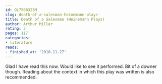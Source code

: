 ```yaml
---
id: OL7508325M
slug: death-of-a-salesman-heinemann-plays-
title: Death of a Salesman (Heinemann Plays)
author: Arthur Miller
rating: 3
pages: 117
categories:
- literature
reads:
- finished_at: '2010-11-27'
---
```

Glad I have read this now. Would like to see it performed. Bit of a downer though. Reading about the context in which this play was written is also recommended.

